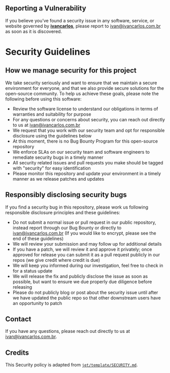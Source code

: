 ## Reporting a Vulnerability

If you believe you’ve found a security issue in any software, service, or
website governed by [**ivancarlos**][ivancarlos], please report to ivan@ivancarlos.com.br as soon as it is discovered.

[ivancarlos]: https://ivancarlos.me

# Security Guidelines

## How we manage security for this project

We take security seriously and want to ensure that we maintain a secure environment for everyone, and that we also provide secure solutions for the open-source community. To help us achieve these goals, please note the following before using this software:

- Review the software license to understand our obligations in terms of warranties and suitability for purpose
- For any questions or concerns about security, you can reach out directly to us at ivan@ivancarlos.com.br
- We request that you work with our security team and opt for responsible disclosure using the guidelines below
- At this moment, there is no Bug Bounty Program for this open-source repository
- We enforce SLAs on our security team and software engineers to remediate security bugs in a timely manner
- All security related issues and pull requests you make should be tagged with "security" for easy identification
- Please monitor this repository and update your environment in a timely manner as we release patches and updates

## Responsibly disclosing security bugs

If you find a security bug in this repository, please work us following responsible disclosure principles and these guidelines: 

- Do not submit a normal issue or pull request in our public repository, instead report through our Bug Bounty or directly to ivan@ivancarlos.com.br (If you would like to encrypt, please see the end of these guidelines)
- We will review your submission and may follow up for additional details
- If you have a patch, we will review it and approve it privately; once approved for release you can submit it as a pull request publicly in our repos (we give credit where credit is due)
- We will keep you informed during our investigation, feel free to check in for a status update
- We will release the fix and publicly disclose the issue as soon as possible, but want  to ensure we due properly due diligence before releasing 
- Please do not publicly blog or post about the security issue until after we have updated the public repo so that other downstream users have an opportunity to patch

## Contact

If you have any questions, please reach out directly to us at ivan@ivancarlos.com.br.

## Credits

This Security policy is adapted from [`jet/template/SECURITY.md`](https://github.com/jet/template/blob/master/SECURITY.md).
